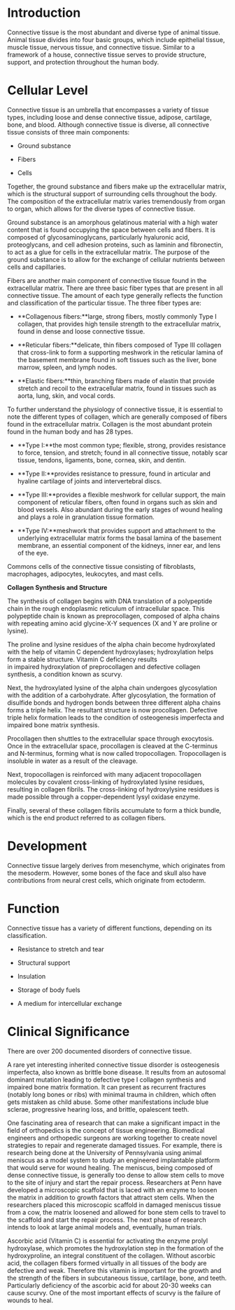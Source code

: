 # Introduction

Connective tissue is the most abundant and diverse type of animal tissue. Animal tissue divides into four basic groups, which include epithelial tissue, muscle tissue, nervous tissue, and connective tissue. Similar to a framework of a house, connective tissue serves to provide structure, support, and protection throughout the human body.

# Cellular Level

Connective tissue is an umbrella that encompasses a variety of tissue types, including loose and dense connective tissue, adipose, cartilage, bone, and blood. Although connective tissue is diverse, all connective tissue consists of three main components:

- Ground substance

- Fibers

- Cells

Together, the ground substance and fibers make up the extracellular matrix, which is the structural support of surrounding cells throughout the body. The composition of the extracellular matrix varies tremendously from organ to organ, which allows for the diverse types of connective tissue.

Ground substance is an amorphous gelatinous material with a high water content that is found occupying the space between cells and fibers. It is composed of glycosaminoglycans, particularly hyaluronic acid, proteoglycans, and cell adhesion proteins, such as laminin and fibronectin, to act as a glue for cells in the extracellular matrix. The purpose of the ground substance is to allow for the exchange of cellular nutrients between cells and capillaries.

Fibers are another main component of connective tissue found in the extracellular matrix. There are three basic fiber types that are present in all connective tissue. The amount of each type generally reflects the function and classification of the particular tissue. The three fiber types are:

- **Collagenous fibers:**large, strong fibers, mostly commonly Type I collagen, that provides high tensile strength to the extracellular matrix, found in dense and loose connective tissue.

- **Reticular fibers:**delicate, thin fibers composed of Type III collagen that cross-link to form a supporting meshwork in the reticular lamina of the basement membrane found in soft tissues such as the liver, bone marrow, spleen, and lymph nodes.

- **Elastic fibers:**thin, branching fibers made of elastin that provide stretch and recoil to the extracellular matrix, found in tissues such as aorta, lung, skin, and vocal cords.

To further understand the physiology of connective tissue, it is essential to note the different types of collagen, which are generally composed of fibers found in the extracellular matrix. Collagen is the most abundant protein found in the human body and has 28 types.

- **Type I:**the most common type; flexible, strong, provides resistance to force, tension, and stretch; found in all connective tissue, notably scar tissue, tendons, ligaments, bone, cornea, skin, and dentin.

- **Type II:**provides resistance to pressure, found in articular and hyaline cartilage of joints and intervertebral discs.

- **Type III:**provides a flexible meshwork for cellular support, the main component of reticular fibers, often found in organs such as skin and blood vessels. Also abundant during the early stages of wound healing and plays a role in granulation tissue formation.

- **Type IV:**meshwork that provides support and attachment to the underlying extracellular matrix forms the basal lamina of the basement membrane, an essential component of the kidneys, inner ear, and lens of the eye.

Commons cells of the connective tissue consisting of fibroblasts, macrophages, adipocytes, leukocytes, and mast cells.

**Collagen Synthesis and Structure**

The synthesis of collagen begins with DNA translation of a polypeptide chain in the rough endoplasmic reticulum of intracellular space. This polypeptide chain is known as preprocollagen, composed of alpha chains with repeating amino acid glycine-X-Y sequences (X and Y are proline or lysine).

The proline and lysine residues of the alpha chain become hydroxylated with the help of vitamin C dependent hydroxylases; hydroxylation helps form a stable structure. Vitamin C deficiency results in impaired hydroxylation of preprocollagen and defective collagen synthesis, a condition known as scurvy.

Next, the hydroxylated lysine of the alpha chain undergoes glycosylation with the addition of a carbohydrate. After glycosylation, the formation of disulfide bonds and hydrogen bonds between three different alpha chains forms a triple helix. The resultant structure is now procollagen. Defective triple helix formation leads to the condition of osteogenesis imperfecta and impaired bone matrix synthesis.

Procollagen then shuttles to the extracellular space through exocytosis. Once in the extracellular space, procollagen is cleaved at the C-terminus and N-terminus, forming what is now called tropocollagen. Tropocollagen is insoluble in water as a result of the cleavage.

Next, tropocollagen is reinforced with many adjacent tropocollagen molecules by covalent cross-linking of hydroxylated lysine residues, resulting in collagen fibrils. The cross-linking of hydroxylysine residues is made possible through a copper-dependent lysyl oxidase enzyme.

Finally, several of these collagen fibrils accumulate to form a thick bundle, which is the end product referred to as collagen fibers.

# Development

Connective tissue largely derives from mesenchyme, which originates from the mesoderm. However, some bones of the face and skull also have contributions from neural crest cells, which originate from ectoderm.

# Function

Connective tissue has a variety of different functions, depending on its classification.

- Resistance to stretch and tear

- Structural support

- Insulation

- Storage of body fuels

- A medium for intercellular exchange

# Clinical Significance

There are over 200 documented disorders of connective tissue.

A rare yet interesting inherited connective tissue disorder is osteogenesis imperfecta, also known as brittle bone disease. It results from an autosomal dominant mutation leading to defective type I collagen synthesis and impaired bone matrix formation. It can present as recurrent fractures (notably long bones or ribs) with minimal trauma in children, which often gets mistaken as child abuse. Some other manifestations include blue sclerae, progressive hearing loss, and brittle, opalescent teeth.

One fascinating area of research that can make a significant impact in the field of orthopedics is the concept of tissue engineering. Biomedical engineers and orthopedic surgeons are working together to create novel strategies to repair and regenerate damaged tissues. For example, there is research being done at the University of Pennsylvania using animal meniscus as a model system to study an engineered implantable platform that would serve for wound healing. The meniscus, being composed of dense connective tissue, is generally too dense to allow stem cells to move to the site of injury and start the repair process. Researchers at Penn have developed a microscopic scaffold that is laced with an enzyme to loosen the matrix in addition to growth factors that attract stem cells. When the researchers placed this microscopic scaffold in damaged meniscus tissue from a cow, the matrix loosened and allowed for bone stem cells to travel to the scaffold and start the repair process. The next phase of research intends to look at large animal models and, eventually, human trials.

Ascorbic acid (Vitamin C) is essential for activating the enzyme prolyl hydroxylase, which promotes the hydroxylation step in the formation of the hydroxyproline, an integral constituent of the collagen. Without ascorbic acid, the collagen fibers formed virtually in all tissues of the body are defective and weak. Therefore this vitamin is important for the growth and the strength of the fibers in subcutaneous tissue, cartilage, bone, and teeth. Particularly deficiency of the ascorbic acid for about 20-30 weeks can cause scurvy. One of the most important effects of scurvy is the failure of wounds to heal.